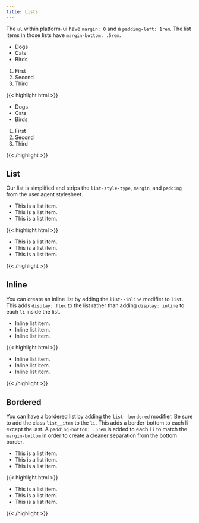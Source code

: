 ```yaml
---
title: Lists
---
```

The `ul` within platform-ui have `margin: 0` and a `padding-left: 1rem`. The list items in those lists have `margin-bottom: .5rem`.

<ul>
  <li>Dogs</li>
  <li>Cats</li>
  <li>Birds</li>
</ul>
<div class="my-3"></div>
<ol>
  <li>First</li>
  <li>Second</li>
  <li>Third</li>
</ol>

<div class="mt-3 mb-4">
{{< highlight html >}}
<!-- Unordered List -->
<ul>
  <li>Dogs</li>
  <li>Cats</li>
  <li>Birds</li>
</ul>

<!-- Ordered List -->
<ol>
  <li>First</li>
  <li>Second</li>
  <li>Third</li>
</ol>
{{< /highlight >}}
</div>


## List

Our list is simplified and strips the `list-style-type`, `margin`, and `padding` from the user agent stylesheet.

<ul class="list">
  <li>This is a list item.</li>
  <li>This is a list item.</li>
  <li>This is a list item.</li>
</ul>

<div class="mt-3 mb-4">
{{< highlight html >}}
 <ul class="list">
   <li>This is a list item.</li>
   <li>This is a list item.</li>
   <li>This is a list item.</li>
 </ul>
{{< /highlight >}}
</div>


## Inline

You can create an inline list by adding the `list--inline` modifier to `list`. This adds `display: flex` to the list rather than adding `display: inline` to each `li` inside the list.

<ul class="list list--inline">
  <li>Inline list item.</li>
  <li>Inline list item.</li>
  <li>Inline list item.</li>
</ul>

<div class="mt-3 mb-4">
{{< highlight html >}}
<ul class="list list--inline">
  <li>Inline list item.</li>
  <li>Inline list item.</li>
  <li>Inline list item.</li>
</ul>
{{< /highlight >}}
</div>


## Bordered

You can have a bordered list by adding the `list--bordered` modifier. Be sure to add the class `list__item` to the `li`. This adds a border-bottom to each li except the last. A `padding-bottom: .5rem` is added to each `li` to match the `margin-bottom` in order to create a cleaner separation from the bottom border.

<ul class="list list--bordered">
  <li class="list__item">This is a list item.</li>
  <li class="list__item">This is a list item.</li>
  <li class="list__item">This is a list item.</li>
</ul>

<div class="mt-3 mb-4">
{{< highlight html >}}
<ul class="list list--bordered">
  <li class="list__item">This is a list item.</li>
  <li class="list__item">This is a list item.</li>
  <li class="list__item">This is a list item.</li>
</ul>
{{< /highlight >}}
</div>